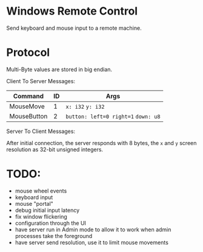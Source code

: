 # Windows Remote Control

Send keyboard and mouse input to a remote machine.

# Protocol

Multi-Byte values are stored in big endian.

Client To Server Messages:

| Command     | ID | Args             |
|-------------|----|------------------|
| MouseMove   | 1  | `x: i32` `y: i32` |
| MouseButton | 2 | `button: left=0 right=1` `down: u8` |

Server To Client Messages:

After initial connection, the server responds with 8 bytes, the `x` and `y` screen resolution as 32-bit unsigned integers.

# TODO:

* mouse wheel events
* keyboard input
* mouse "portal"
* debug initial input latency
* fix window flickering
* configuration through the UI
* have server run in Admin mode to allow it to work when admin processes take the foreground
* have server send resolution, use it to limit mouse movements
